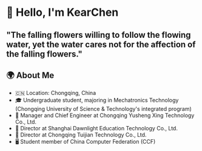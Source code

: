 # 👋 Hello, I'm KearChen
"The falling flowers willing to follow the flowing water, yet the water cares not for the affection of the falling flowers."
---
## 🌍 About Me
- 🇨🇳 Location: Chongqing, China
- 🎓 Undergraduate student, majoring in Mechatronics Technology (Chongqing University of Science & Technology's integrated program)
- 🏢 Manager and Chief Engineer at Chongqing Yusheng Xing Technology Co., Ltd.
- 🏢 Director at Shanghai Dawnlight Education Technology Co., Ltd.
- 🏢 Director at Chongqing Tuijian Technology Co., Ltd.
- 🖥️ Student member of China Computer Federation (CCF)
